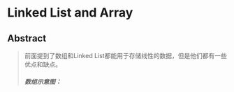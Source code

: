 # Linked List and Array


## Abstract
> 前面提到了数组和Linked List都能用于存储线性的数据，但是他们都有一些优点和缺点。
> ##### 数组示意图：
> 